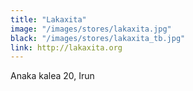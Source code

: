 ```yaml
---
title: "Lakaxita"
image: "/images/stores/lakaxita.jpg"
black: "/images/stores/lakaxita_tb.jpg"
link: http://lakaxita.org
---
```


Anaka kalea 20, Irun
